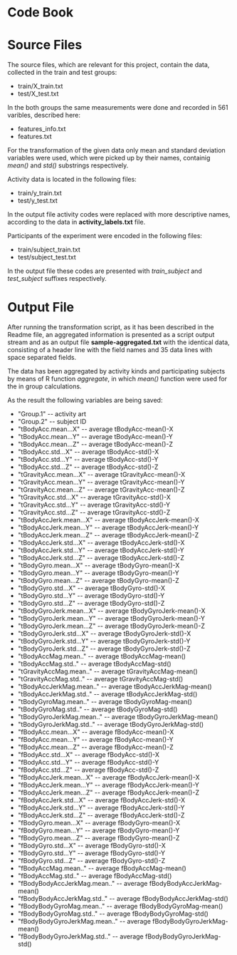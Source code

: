 Code Book
=========

# Source Files

The source files, which are relevant for this project, contain the data, collected in the train and test groups:

* train/X_train.txt
* test/X_test.txt

In the both groups the same measurements were done and recorded in 561 varibles, described here:

* features_info.txt
* features.txt

For the transformation of the given data only mean and standard deviation variables were used, which were picked up by their names, containig *mean()* and *std()* substrings respectively.

Activity data is located in the following files:

* train/y_train.txt
* test/y_test.txt

In the output file activity codes were replaced with more descriptive names, according to the data in **activity_labels.txt** file.

Participants of the experiment were encoded in the following files:

* train/subject_train.txt
* test/subject_test.txt

In the output file these codes are presented with *train_subject* and *test_subject* suffixes respectively.

# Output File

After running the transformation script, as it has been described in the Readme file, an aggregated information is presented as a script output stream and as an output file **sample-aggregated.txt** with the identical data, consisting of a header line with the field names and 35 data lines with space separated fields.

The data has been aggregated by activity kinds and participating subjects by means of R function *aggregate*, in which *mean()* function were used for the in group calculations.

As the result the following variables are being saved:

- "Group.1" -- activity art
- "Group.2" -- subject ID
- "tBodyAcc.mean...X" -- average tBodyAcc-mean()-X
- "tBodyAcc.mean...Y" -- average tBodyAcc-mean()-Y
- "tBodyAcc.mean...Z" --  average tBodyAcc-mean()-Z
- "tBodyAcc.std...X" -- average tBodyAcc-std()-X
- "tBodyAcc.std...Y" -- average tBodyAcc-std()-Y
- "tBodyAcc.std...Z" -- average tBodyAcc-std()-Z
- "tGravityAcc.mean...X" -- average tGravityAcc-mean()-X
- "tGravityAcc.mean...Y" -- average tGravityAcc-mean()-Y
- "tGravityAcc.mean...Z" -- average tGravityAcc-mean()-Z
- "tGravityAcc.std...X" -- average tGravityAcc-std()-X
- "tGravityAcc.std...Y"  -- average tGravityAcc-std()-Y
- "tGravityAcc.std...Z"  -- average tGravityAcc-std()-Z
- "tBodyAccJerk.mean...X"  -- average tBodyAccJerk-mean()-X
- "tBodyAccJerk.mean...Y"  -- average tBodyAccJerk-mean()-Y
- "tBodyAccJerk.mean...Z"  -- average tBodyAccJerk-mean()-Z
- "tBodyAccJerk.std...X"  -- average tBodyAccJerk-std()-X
- "tBodyAccJerk.std...Y"  -- average tBodyAccJerk-std()-Y
- "tBodyAccJerk.std...Z"  -- average tBodyAccJerk-std()-Z
- "tBodyGyro.mean...X"  -- average tBodyGyro-mean()-X
- "tBodyGyro.mean...Y"  -- average tBodyGyro-mean()-Y
- "tBodyGyro.mean...Z"  -- average tBodyGyro-mean()-Z
- "tBodyGyro.std...X"  -- average tBodyGyro-std()-X
- "tBodyGyro.std...Y"   -- average tBodyGyro-std()-Y
- "tBodyGyro.std...Z"  -- average tBodyGyro-std()-Z
- "tBodyGyroJerk.mean...X"  -- average tBodyGyroJerk-mean()-X
- "tBodyGyroJerk.mean...Y"  -- average tBodyGyroJerk-mean()-Y
- "tBodyGyroJerk.mean...Z"  -- average tBodyGyroJerk-mean()-Z
- "tBodyGyroJerk.std...X"  -- average tBodyGyroJerk-std()-X
- "tBodyGyroJerk.std...Y"  -- average tBodyGyroJerk-std()-Y
- "tBodyGyroJerk.std...Z"  -- average tBodyGyroJerk-std()-Z
- "tBodyAccMag.mean.."  -- average tBodyAccMag-mean()
- "tBodyAccMag.std.."  -- average tBodyAccMag-std()
- "tGravityAccMag.mean.."  -- average tGravityAccMag-mean()
- "tGravityAccMag.std.."  -- average tGravityAccMag-std()
- "tBodyAccJerkMag.mean.."  -- average tBodyAccJerkMag-mean()
- "tBodyAccJerkMag.std.."  -- average tBodyAccJerkMag-std()
- "tBodyGyroMag.mean.."  -- average tBodyGyroMag-mean()
- "tBodyGyroMag.std.."  -- average tBodyGyroMag-std()
- "tBodyGyroJerkMag.mean.."  -- average tBodyGyroJerkMag-mean()
- "tBodyGyroJerkMag.std.."  -- average tBodyGyroJerkMag-std()
- "fBodyAcc.mean...X"  -- average fBodyAcc-mean()-X
- "fBodyAcc.mean...Y"  -- average fBodyAcc-mean()-Y
- "fBodyAcc.mean...Z"  -- average fBodyAcc-mean()-Z
- "fBodyAcc.std...X"  -- average fBodyAcc-std()-X
- "fBodyAcc.std...Y"  -- average fBodyAcc-std()-Y
- "fBodyAcc.std...Z"  -- average fBodyAcc-std()-Z
- "fBodyAccJerk.mean...X"  -- average fBodyAccJerk-mean()-X
- "fBodyAccJerk.mean...Y"  -- average fBodyAccJerk-mean()-Y
- "fBodyAccJerk.mean...Z"  -- average fBodyAccJerk-mean()-Z
- "fBodyAccJerk.std...X"  -- average fBodyAccJerk-std()-X
- "fBodyAccJerk.std...Y"  -- average fBodyAccJerk-std()-Y
- "fBodyAccJerk.std...Z"  -- average fBodyAccJerk-std()-Z
- "fBodyGyro.mean...X"  -- average fBodyGyro-mean()-X
- "fBodyGyro.mean...Y"  -- average fBodyGyro-mean()-Y
- "fBodyGyro.mean...Z"  -- average fBodyGyro-mean()-Z
- "fBodyGyro.std...X"  -- average fBodyGyro-std()-X
- "fBodyGyro.std...Y"  -- average fBodyGyro-std()-Y
- "fBodyGyro.std...Z"  -- average fBodyGyro-std()-Z
- "fBodyAccMag.mean.."  -- average fBodyAccMag-mean()
- "fBodyAccMag.std.."  -- average fBodyAccMag-std()
- "fBodyBodyAccJerkMag.mean.."  -- average fBodyBodyAccJerkMag-mean()
- "fBodyBodyAccJerkMag.std.."  -- average fBodyBodyAccJerkMag-std()
- "fBodyBodyGyroMag.mean.."  -- average fBodyBodyGyroMag-mean()
- "fBodyBodyGyroMag.std.."  -- average fBodyBodyGyroMag-std()
- "fBodyBodyGyroJerkMag.mean.."  -- average fBodyBodyGyroJerkMag-mean()
- "fBodyBodyGyroJerkMag.std.." -- average fBodyBodyGyroJerkMag-std()

